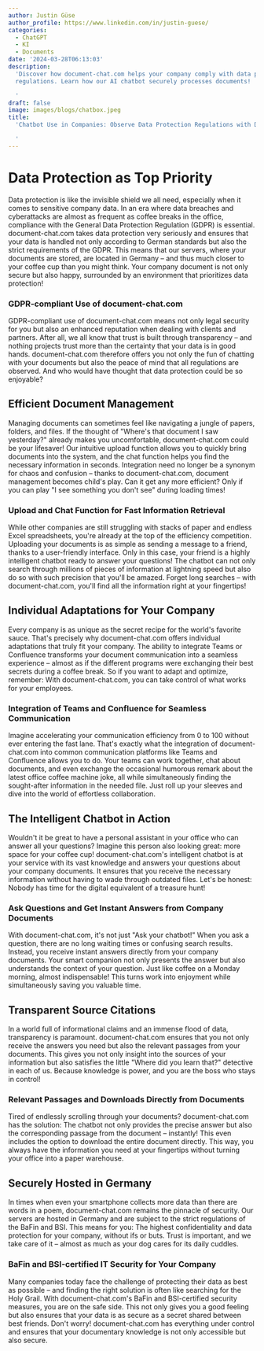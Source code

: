 ```yaml
---
author: Justin Güse
author_profile: https://www.linkedin.com/in/justin-guese/
categories:
  - ChatGPT
  - KI
  - Documents
date: '2024-03-28T06:13:03'
description:
  'Discover how document-chat.com helps your company comply with data protection
  regulations. Learn how our AI chatbot securely processes documents!

  '
draft: false
image: images/blogs/chatbox.jpeg
title:
  'Chatbot Use in Companies: Observe Data Protection Regulations with Dokuchat.de

  '
---
```


# Data Protection as Top Priority

Data protection is like the invisible shield we all need, especially when it comes to sensitive company data. In an era where data breaches and cyberattacks are almost as frequent as coffee breaks in the office, compliance with the General Data Protection Regulation (GDPR) is essential. document-chat.com takes data protection very seriously and ensures that your data is handled not only according to German standards but also the strict requirements of the GDPR. This means that our servers, where your documents are stored, are located in Germany – and thus much closer to your coffee cup than you might think. Your company document is not only secure but also happy, surrounded by an environment that prioritizes data protection!

### GDPR-compliant Use of document-chat.com

GDPR-compliant use of document-chat.com means not only legal security for you but also an enhanced reputation when dealing with clients and partners. After all, we all know that trust is built through transparency – and nothing projects trust more than the certainty that your data is in good hands. document-chat.com therefore offers you not only the fun of chatting with your documents but also the peace of mind that all regulations are observed. And who would have thought that data protection could be so enjoyable?

## Efficient Document Management

Managing documents can sometimes feel like navigating a jungle of papers, folders, and files. If the thought of "Where's that document I saw yesterday?" already makes you uncomfortable, document-chat.com could be your lifesaver! Our intuitive upload function allows you to quickly bring documents into the system, and the chat function helps you find the necessary information in seconds. Integration need no longer be a synonym for chaos and confusion – thanks to document-chat.com, document management becomes child's play. Can it get any more efficient? Only if you can play "I see something you don't see" during loading times!

### Upload and Chat Function for Fast Information Retrieval

While other companies are still struggling with stacks of paper and endless Excel spreadsheets, you're already at the top of the efficiency competition. Uploading your documents is as simple as sending a message to a friend, thanks to a user-friendly interface. Only in this case, your friend is a highly intelligent chatbot ready to answer your questions! The chatbot can not only search through millions of pieces of information at lightning speed but also do so with such precision that you'll be amazed. Forget long searches – with document-chat.com, you'll find all the information right at your fingertips!

## Individual Adaptations for Your Company

Every company is as unique as the secret recipe for the world's favorite sauce. That's precisely why document-chat.com offers individual adaptations that truly fit your company. The ability to integrate Teams or Confluence transforms your document communication into a seamless experience – almost as if the different programs were exchanging their best secrets during a coffee break. So if you want to adapt and optimize, remember: With document-chat.com, you can take control of what works for your employees.

### Integration of Teams and Confluence for Seamless Communication

Imagine accelerating your communication efficiency from 0 to 100 without ever entering the fast lane. That's exactly what the integration of document-chat.com into common communication platforms like Teams and Confluence allows you to do. Your teams can work together, chat about documents, and even exchange the occasional humorous remark about the latest office coffee machine joke, all while simultaneously finding the sought-after information in the needed file. Just roll up your sleeves and dive into the world of effortless collaboration.

## The Intelligent Chatbot in Action

Wouldn't it be great to have a personal assistant in your office who can answer all your questions? Imagine this person also looking great: more space for your coffee cup! document-chat.com's intelligent chatbot is at your service with its vast knowledge and answers your questions about your company documents. It ensures that you receive the necessary information without having to wade through outdated files. Let's be honest: Nobody has time for the digital equivalent of a treasure hunt!

### Ask Questions and Get Instant Answers from Company Documents

With document-chat.com, it's not just "Ask your chatbot!" When you ask a question, there are no long waiting times or confusing search results. Instead, you receive instant answers directly from your company documents. Your smart companion not only presents the answer but also understands the context of your question. Just like coffee on a Monday morning, almost indispensable! This turns work into enjoyment while simultaneously saving you valuable time.

## Transparent Source Citations

In a world full of informational claims and an immense flood of data, transparency is paramount. document-chat.com ensures that you not only receive the answers you need but also the relevant passages from your documents. This gives you not only insight into the sources of your information but also satisfies the little "Where did you learn that?" detective in each of us. Because knowledge is power, and you are the boss who stays in control!

### Relevant Passages and Downloads Directly from Documents

Tired of endlessly scrolling through your documents? document-chat.com has the solution: The chatbot not only provides the precise answer but also the corresponding passage from the document – instantly! This even includes the option to download the entire document directly. This way, you always have the information you need at your fingertips without turning your office into a paper warehouse.

## Securely Hosted in Germany

In times when even your smartphone collects more data than there are words in a poem, document-chat.com remains the pinnacle of security. Our servers are hosted in Germany and are subject to the strict regulations of the BaFin and BSI. This means for you: The highest confidentiality and data protection for your company, without ifs or buts. Trust is important, and we take care of it – almost as much as your dog cares for its daily cuddles.

### BaFin and BSI-certified IT Security for Your Company

Many companies today face the challenge of protecting their data as best as possible – and finding the right solution is often like searching for the Holy Grail. With document-chat.com's BaFin and BSI-certified security measures, you are on the safe side. This not only gives you a good feeling but also ensures that your data is as secure as a secret shared between best friends. Don't worry! document-chat.com has everything under control and ensures that your documentary knowledge is not only accessible but also secure.
